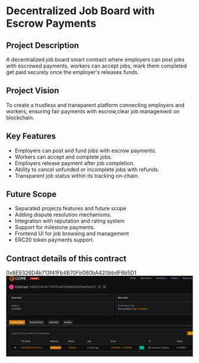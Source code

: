 # Decentralized Job Board with Escrow Payments

## Project Description
A decentralized job board smart contract where employers can post jobs with escrowed payments, workers can accept jobs, mark  them completed get paid securely once the employer's releases funds.

## Project Vision
To create a trustless and transparent platform connecting employers and workers, ensuring fair payments with escrow,clear job  management on blockchain.

## Key Features  
- Employers can post and fund jobs with escrow payments. 
- Workers can accept and complete jobs. 
- Employers release payment after job  completion. 
- Ability to cancel unfunded or incomplete jobs with refunds.  
- Transparent job status within its tracking on-chain. 

## Future Scope
- Separated projects features and future scope
- Adding dispute resolution mechanisms. 
- Integration with reputation and rating system
- Support for milestone payments. 
- Frontend UI for job browsing and management
- ERC20 token payments support.

## Contract details of this contract 
0x8E9326D4b713f41Fb4B70Fb080bA420bbdF6b5D1
![alt text](image.png)
